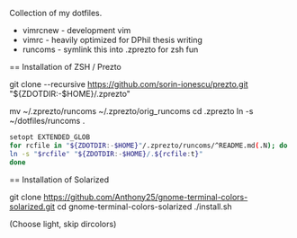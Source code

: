 Collection of my dotfiles.

* vimrcnew - development vim
* vimrc - heavily optimized for DPhil thesis writing
* runcoms - symlink this into .zprezto for zsh fun


== Installation of ZSH / Prezto

git clone --recursive https://github.com/sorin-ionescu/prezto.git "${ZDOTDIR:-$HOME}/.zprezto"

mv ~/.zprezto/runcoms ~/.zprezto/orig_runcoms
cd .zprezto
ln -s ~/dotfiles/runcoms .

```sh
setopt EXTENDED_GLOB
for rcfile in "${ZDOTDIR:-$HOME}"/.zprezto/runcoms/^README.md(.N); do
ln -s "$rcfile" "${ZDOTDIR:-$HOME}/.${rcfile:t}"
done
```

== Installation of Solarized

git clone https://github.com/Anthony25/gnome-terminal-colors-solarized.git
cd gnome-terminal-colors-solarized
./install.sh

(Choose light, skip dircolors)


